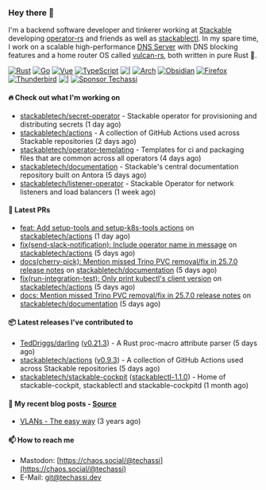 ### Hey there 👋

I'm a backend software developer and tinkerer working at [Stackable][stackable] developing
[operator-rs][op-rs] and friends as well as [stackablectl][sctl]. In my spare time, I work
on a scalable high-performance [DNS Server][portal] with DNS blocking features and a home
router OS called [vulcan-rs][vulcan], both written in pure Rust 🦀.

[sctl]: https://github.com/stackabletech/stackable-cockpit
[op-rs]: https://github.com/stackabletech/operator-rs
[stackable]: https://github.com/stackabletech
[portal]: https://github.com/portal-rs/portal
[vulcan]: https://github.com/vulcan-rs

[![Rust](https://img.shields.io/badge/-Rust-141414?style=flat&logo=rust&logoColor=%23f97f39)](https://www.rust-lang.org/)
[![Go](https://img.shields.io/badge/-Go-141414?style=flat&logo=go&logoColor=%23f97f39)](https://go.dev/)
[![Vue](https://img.shields.io/badge/-Vue-141414?style=flat&logo=vuedotjs&logoColor=%23f97f39)](https://vuejs.org/)
[![TypeScript](https://img.shields.io/badge/-TypeScript-141414?style=flat&logo=typescript&logoColor=%23f97f39)](https://www.typescriptlang.org/)
![|](https://img.shields.io/badge/-%7C-141414?style=flat&logoColor=%23f97f39)
[![Arch](https://img.shields.io/badge/-Arch-141414?style=flat&logo=archlinux&logoColor=%23f97f39)](https://archlinux.org/)
[![Obsidian](https://img.shields.io/badge/-Obsidian-141414?style=flat&logo=obsidian&logoColor=%23f97f39)](https://obsidian.md/)
[![Firefox](https://img.shields.io/badge/-Firefox-141414?style=flat&logo=firefox&logoColor=%23f97f39)](https://www.mozilla.org/en-US/firefox/new/)
[![Thunderbird](https://img.shields.io/badge/-Thunderbird-141414?style=flat&logo=thunderbird&logoColor=%23f97f39)](https://www.thunderbird.net/en-US/)
![|](https://img.shields.io/badge/-%7C-141414?style=flat&logoColor=%23f97f39)
[![Sponsor Techassi](https://img.shields.io/badge/-Sponsor-141414?style=flat&logo=github&logoColor=%23f97f39)](https://github.com/sponsors/Techassi)

#### 🔥 Check out what I'm working on


- [stackabletech/secret-operator](https://github.com/stackabletech/secret-operator) - Stackable operator for provisioning and distributing secrets (1 day ago)
- [stackabletech/actions](https://github.com/stackabletech/actions) - A collection of GitHub Actions used across Stackable repositories (2 days ago)
- [stackabletech/operator-templating](https://github.com/stackabletech/operator-templating) - Templates for ci and packaging files that are common across all operators (4 days ago)
- [stackabletech/documentation](https://github.com/stackabletech/documentation) - Stackable&#39;s central documentation repository built on Antora (5 days ago)
- [stackabletech/listener-operator](https://github.com/stackabletech/listener-operator) - Stackable Operator for network listeners and load balancers (1 week ago)

#### 🧪 Latest PRs


- [feat: Add setup-tools and setup-k8s-tools actions](https://github.com/stackabletech/actions/pull/69) on [stackabletech/actions](https://github.com/stackabletech/actions) (1 day ago)
- [fix(send-slack-notification): Include operator name in message](https://github.com/stackabletech/actions/pull/68) on [stackabletech/actions](https://github.com/stackabletech/actions) (5 days ago)
- [docs(cherry-pick): Mention missed Trino PVC removal/fix in 25.7.0 release notes](https://github.com/stackabletech/documentation/pull/777) on [stackabletech/documentation](https://github.com/stackabletech/documentation) (5 days ago)
- [fix(run-integration-test): Only print kubectl&#39;s client version](https://github.com/stackabletech/actions/pull/67) on [stackabletech/actions](https://github.com/stackabletech/actions) (5 days ago)
- [docs: Mention missed Trino PVC removal/fix in 25.7.0 release notes](https://github.com/stackabletech/documentation/pull/776) on [stackabletech/documentation](https://github.com/stackabletech/documentation) (5 days ago)

#### 📦 Latest releases I've contributed to


- [TedDriggs/darling](https://github.com/TedDriggs/darling/releases/tag/v0.21.3) ([v0.21.3](https://github.com/TedDriggs/darling/releases/tag/v0.21.3)) - A Rust proc-macro attribute parser (5 days ago)
- [stackabletech/actions](https://github.com/stackabletech/actions/releases/tag/v0.9.3) ([v0.9.3](https://github.com/stackabletech/actions/releases/tag/v0.9.3)) - A collection of GitHub Actions used across Stackable repositories (5 days ago)
- [stackabletech/stackable-cockpit](https://github.com/stackabletech/stackable-cockpit/releases/tag/stackablectl-1.1.0) ([stackablectl-1.1.0](https://github.com/stackabletech/stackable-cockpit/releases/tag/stackablectl-1.1.0)) - Home of stackable-cockpit, stackablectl and stackable-cockpitd (1 month ago)

#### 📜 My recent blog posts - [Source](https://github.com/Techassi/page)


- [VLANs - The easy way](https://techassi.dev/posts/vlans-the-easy-way/) (3 years ago)

#### 📫 How to reach me

- Mastodon: [https://chaos.social/@techassi](https://chaos.social/@techassi)
- E-Mail: git@techassi.dev
